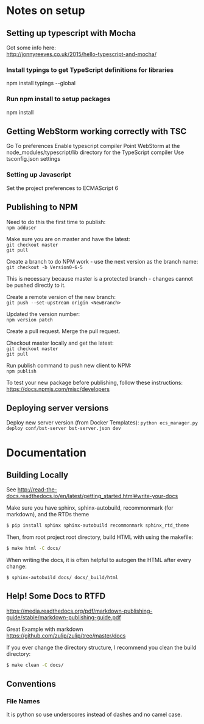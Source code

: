 # Notes on setup

## Setting up typescript with Mocha
Got some info here:  
http://jonnyreeves.co.uk/2015/hello-typescript-and-mocha/

### Install typings to get TypeScript definitions for libraries
npm install typings --global

### Run npm install to setup packages
npm install

## Getting WebStorm working correctly with TSC
Go To preferences
Enable typescript compiler
Point WebStorm at the node_modules/typescript/lib directory for the TypeScript compiler
Use tsconfig.json settings

### Setting up Javascript
Set the project preferences to ECMAScript 6

## Publishing to NPM
Need to do this the first time to publish:  
`npm adduser`

Make sure you are on master and have the latest:  
`git checkout master`  
`git pull`  

Create a branch to do NPM work - use the next version as the branch name:  
`git checkout -b Version0-6-5`

This is necessary because master is a protected branch - changes cannot be pushed directly to it.

Create a remote version of the new branch:  
`git push --set-upstream origin <NewBranch>`

Updated the version number:  
`npm version patch`

Create a pull request. Merge the pull request.

Checkout master locally and get the latest:  
`git checkout master`  
`git pull`

Run publish command to push new client to NPM:  
`npm publish`

To test your new package before publishing, follow these instructions:  
https://docs.npmjs.com/misc/developers

## Deploying server versions
Deploy new server version (from Docker Templates):
`python ecs_manager.py deploy conf/bst-server bst-server.json dev`


# Documentation

## Building Locally

See http://read-the-docs.readthedocs.io/en/latest/getting_started.html#write-your-docs

Make sure you have sphinx, sphinx-autobuild, recommonmark (for markdown), and the RTDs theme 

```bash
$ pip install sphinx sphinx-autobuild recommonmark sphinx_rtd_theme
```

Then, from root project root directory, build HTML with using the makefile:

```bash
$ make html -C docs/
```

When writing the docs, it is often helpful to autogen the HTML after every change:

```
$ sphinx-autobuild docs/ docs/_build/html
```

## Help! Some Docs to RTFD

https://media.readthedocs.org/pdf/markdown-publishing-guide/stable/markdown-publishing-guide.pdf 

Great Example with markdown https://github.com/zulip/zulip/tree/master/docs

If you ever change the directory structure, I recommend you clean the build directory:
```bash
$ make clean -C docs/
```

## Conventions

### File Names

It is python so use underscores instead of dashes and no camel case.


